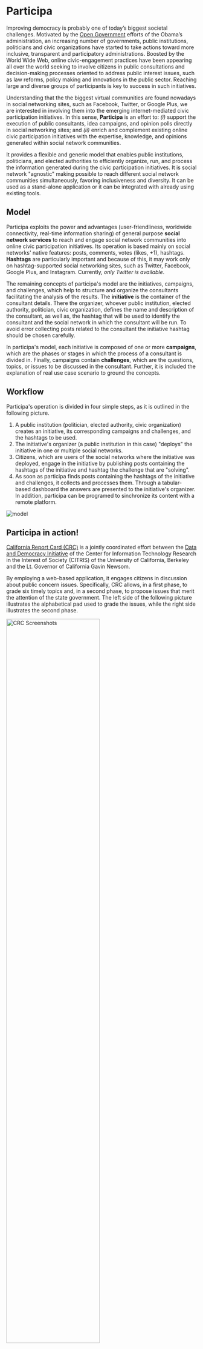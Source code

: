 Participa
=========

Improving democracy is probably one of today’s biggest societal challenges. Motivated by the [Open Government](https://petitions.whitehouse.gov) 
efforts of the Obama’s administration, an increasing number of governments, public institutions, politicians and 
civic organizations have started to take actions toward more inclusive, transparent and participatory administrations. 
Boosted by the World Wide Web, online civic-engagement practices have been appearing all over the world seeking to involve 
citizens in public consultations and decision-making processes oriented to address public interest issues, such as law reforms, 
policy making and innovations in the public sector. Reaching large and diverse groups of participants is key to success 
in such initiatives. 

Understanding that the the biggest virtual communities are found nowadays in social networking sites, such as Facebook, 
Twitter, or Google Plus, we are interested in involving them into the emerging internet-mediated civic participation 
initiatives. In this sense, **Participa** is an effort to: *(i)* support the execution of public consultants, idea campaigns, 
and opinion polls directly in social networking sites; and *(ii)* enrich and complement existing online civic participation 
initiatives with the expertise, knowledge, and opinions generated within social network communities. 

It provides a flexible and generic model that enables public institutions, politicians, and elected authorities to 
efficiently organize, run, and process the information generated during the civic participation initiatives. It is social 
network "agnostic" making possible to reach different social network communities simultaneously, favoring inclusiveness 
and diversity. It can be used as a stand-alone application or it can be integrated with already using existing tools.


Model
-----
Participa exploits the power and advantages (user-friendliness, worldwide connectivity, real-time information sharing) of
general purpose **social network services** to reach and engage social network communities into online civic participation 
initiatives. Its operation is based mainly on social networks' native features: posts, comments, votes (likes, +1), hashtags. **Hashtags** are particularly important and because of this, it may work only on hashtag-supported social networking sites, such as Twitter, Facebook, Google Plus, and Instagram. Currently, *only Twitter is available*.

The remaining concepts of participa's model are the initiatives, campaigns, and challenges, which help to structure and
organize the consultants facilitating the analysis of the results. The **initiative** is the container of the consultant 
details. There the organizer, whoever public institution, elected authority, politician, civic organization, defines the name and description of the consultant, as well as, the hashtag that will be used to identify the consultant and the social network in which the consultant will be run. To avoid error collecting posts related to the consultant the initiative hashtag should be chosen carefully. 

In participa's model, each initiative is composed of one or more **campaigns**, which are the phases or stages in which 
the process of a consultant is divided in. Finally, campaigns contain **challenges**, which are the questions, topics, or 
issues to be discussed in the consultant. Further, it is included the explanation of real use case scenario to ground 
the concepts.
  

Workflow
--------

Participa's operation is divided in four simple steps, as it is outlined in the following picture. 

1. A public institution (politician, elected authority, civic organization) creates an initiative, its corresponding 
campaigns and challenges, and the hashtags to be used.
2. The initiative's organizer (a public institution in this case) "deploys" the initiative in one or multiple social networks.
3. Citizens, which are users of the social networks where the initiative was deployed, engage in the initiative by 
publishing posts containing the hashtags of the initiative and hashtag the challenge that are "solving".
4. As soon as participa finds posts containing the hashtags of the initiative and challenges, it collects and processes 
them. Through a tabular-based dashboard the answers are presented to the initiative's organizer. In addition, participa 
can be programed to sinchronize its content with a remote platform.

![model](https://dl.dropboxusercontent.com/u/55956367/participa_model.png "Participa Model")


Participa in action!
--------------------

[California Report Card (CRC)](http://www.californiareportcard.org) is a jointly coordinated effort between the 
[Data and Democracy Initiative](http://citris-uc.org/initiatives/democracy/) of the Center for Information Technology Research 
in the Interest of Society (CITRIS) of the University of California, Berkeley and the Lt. Governor of California Gavin Newsom. 

By employing a web-based application, it engages citizens in discussion about public concern issues. Specifically, 
CRC allows, in a first phase, to grade six timely topics and, in a second phase, to propose issues that merit the attention 
of the state government. The left side of the following picture illustrates the alphabetical pad used to grade the issues, 
while the right side illustrates the second phase.

<img alt="CRC Screenshots" src="https://dl.dropboxusercontent.com/u/55956367/crc_screenshots.png" height="70%" width="70%" />

Participa is currently being used to enable citizens of California to participate in CRC directly via Twitter. In this case, 
the following initiative, campaigns, challenges and hashtags were created. California Report Card and *#careportcard* were defined as the **initiative** and the initiative **hashtag**, respectively. The two phases of CRC, "grading issues" and "proposing new issues", were set as the **campaigns** of the initiative. The six CRC issues were configured as the **challenges** of the grading campaign, while the request for new issues was defined as the challenge of the proposing campaign. Each challenge was associated to a unique **hashtag**. Finally, Twitter was chosen as the **social network** to deploy the initiative.

On the left of the next picture, it is represented an example of grading a CRC issue via Twitter. Basically, it is
simply required to post a tweet with the grade -- C in this case --, the hashtag of the initiative, **#careportcard**, and the hashtag of associated to the issue, **#affordcolleges**. In a similar way, the right side of the picture illustrates how participants can propose new issues through tweets. Specifically, they send a suggestion together with the hashtag of the initiative, **#careportcard**, and the hashtag of the challenge, **#newissue**.

<img alt="CRC TW Screenshots" src="https://dl.dropboxusercontent.com/u/55956367/crc_tw_screenshots.png" height="70%" width="70%" />

Additional information on how to take part of CRC through Twitter can be found [here](https://dl.dropboxusercontent.com/u/55956367/Flyer_CRC_Twitter.pdf).

Installation
------------

1. Clone the repository `git clone https://github.com/joausaga/participa.git`

2. Go inside the repository folder and execute `pip install -r requirements.txt` to install dependencies 

3. Create a mysql database

4. Rename the file participa/settings.py.sample to participa/settings.py

5. Set the configuration parameters of the database in settings.py 

     ```
        DATABASES = {
            ...
                'NAME': '',
                'USER': '',
                'PASSWORD': '',
                'HOST': '',
                'PORT': '',
            ...
        }
      ```

6. Run `python manage.py migrate` to set up the database schema

7. Create a [Twitter application](https://apps.twitter.com) and give it read and write permissions

7. Rename the file cparte/config.sample to cparte/config

8. Set the parameters of your recently created Twitter application in cparte/config

    ```
        [twitter_api]
        consumer_key = YOUR_TWITTER_APP_CONSUMER_KEY
        consumer_secret = YOUR_TWITTER_APP_CONSUMER_SECRET
        token = YOUR_TWITTER_APP_TOKEN
        token_secret = YOUR_TWITTER_APP_TOKEN_SECRET
    ```

9. Load initial settings `python manage.py loaddata config_data.json`

10. Install Rabbit MQ broker. [Unix installation instructions](http://www.rabbitmq.com/install-generic-unix.html)

License
-------
MIT

Technologies
------------

1. [Django Framework 1.7](https://www.djangoproject.com/)
2. [MySQL](http://www.mysql.com) database and its corresponding python package
3. [Tweepy](http://www.tweepy.org) a python-based Twitter API client
4. [Django Admin Bootstrapped App](https://riccardo.forina.me/bootstrap-your-django-admin-in-3-minutes)
5. [Django Bootstrap3 App](https://github.com/dyve/django-bootstrap3)
6. [Google API Client](https://developers.google.com/api-client-library/python/)
7. [Celery](http://www.celeryproject.org)
8. [Celery for Django](http://docs.celeryproject.org/en/latest/django/first-steps-with-django.html)
9. [Rabbit MQ](http://www.rabbitmq.com)

Let me know
-----------

If you use participa, please [write me](mailto:jorgesaldivar@gmail.com) a short message with a link to your project. 
It is not mandatory, but I will really appreciate it!
